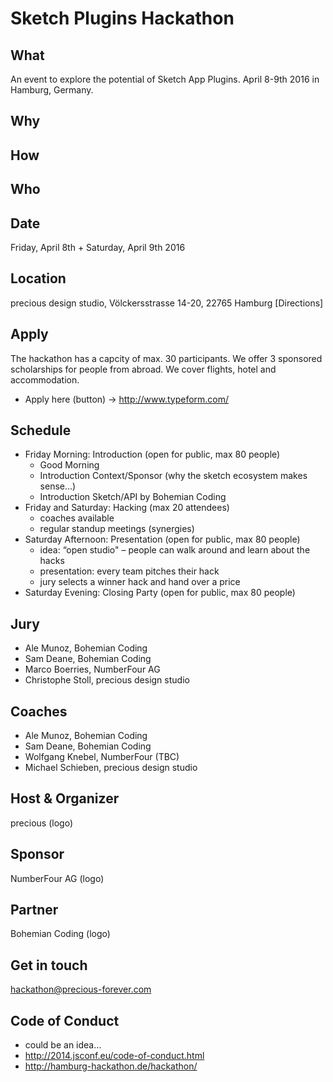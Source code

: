 # Sketch Plugins Hackathon

## What
An event to explore the potential of Sketch App Plugins. April 8-9th 2016 in Hamburg, Germany.

## Why

## How

## Who

## Date
Friday, April 8th + Saturday, April 9th 2016

## Location
precious design studio, Völckersstrasse 14-20, 22765 Hamburg
[Directions]

## Apply
The hackathon has a capcity of max. 30 participants. We offer 3 sponsored scholarships for people from abroad. We cover flights, hotel and accommodation.
- Apply here (button) -> http://www.typeform.com/

## Schedule
- Friday Morning: Introduction (open for public, max 80 people)
  - Good Morning
  - Introduction Context/Sponsor (why the sketch ecosystem makes sense…)
  - Introduction Sketch/API by Bohemian Coding
- Friday and Saturday: Hacking (max 20 attendees)
  - coaches available
  - regular standup meetings (synergies)
- Saturday Afternoon: Presentation (open for public, max 80 people)
  - idea: “open studio" – people can walk around and learn about the hacks
  - presentation: every team pitches their hack
  - jury selects a winner hack and hand over a price
- Saturday Evening: Closing Party (open for public, max 80 people)

## Jury
- Ale Munoz, Bohemian Coding
- Sam Deane, Bohemian Coding
- Marco Boerries, NumberFour AG
- Christophe Stoll, precious design studio

## Coaches
- Ale Munoz, Bohemian Coding
- Sam Deane, Bohemian Coding
- Wolfgang Knebel, NumberFour (TBC)
- Michael Schieben, precious design studio

## Host & Organizer
precious (logo)

## Sponsor
NumberFour AG (logo)

## Partner
Bohemian Coding (logo)

## Get in touch
hackathon@precious-forever.com

## Code of Conduct
- could be an idea…
- http://2014.jsconf.eu/code-of-conduct.html
- http://hamburg-hackathon.de/hackathon/
